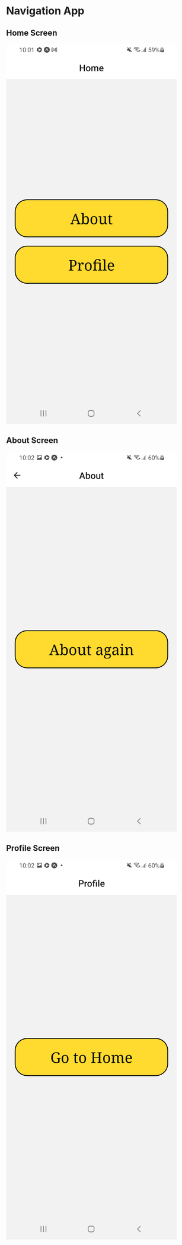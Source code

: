 # Navigation App
## Home Screen
![](./assets/home_screen.png)
## 
## About Screen
![](./assets/details_screen.png)
## 
## Profile Screen
![](./assets/profile_screen.png)

